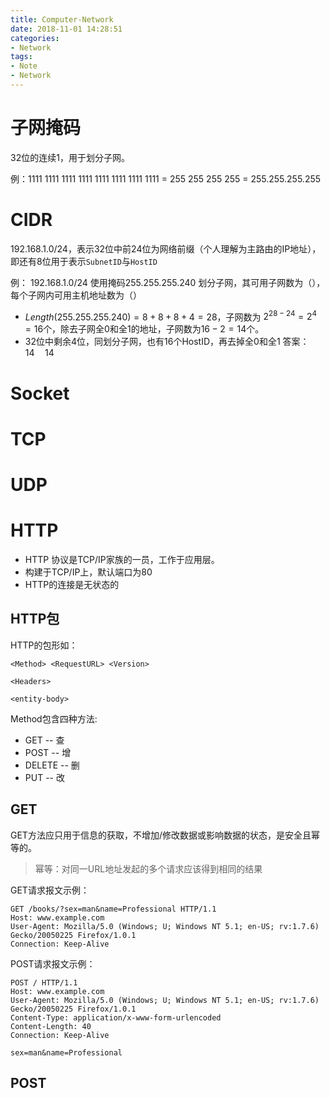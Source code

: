 ```yaml
---
title: Computer-Network
date: 2018-11-01 14:28:51
categories:
- Network
tags:
- Note
- Network
---
```

# 子网掩码

32位的连续1，用于划分子网。

例：1111 1111 1111 1111 1111 1111 1111 1111 = 255 255 255 255 = 255.255.255.255

# CIDR

192.168.1.0/24，表示32位中前24位为网络前缀（个人理解为主路由的IP地址），即还有8位用于表示`SubnetID`与`HostID`

例：
192.168.1.0/24 使用掩码255.255.255.240 划分子网，其可用子网数为（），每个子网内可用主机地址数为（）
* $Length(255.255.255.240)= 8+8+8+4 = 28$，子网数为 $2^{28-24}=2^4=16$个，除去子网全0和全1的地址，子网数为$16-2=14$个。
* 32位中剩余4位，同划分子网，也有$16$个HostID，再去掉全0和全1
答案： $14\quad14$

# Socket

# TCP

# UDP

# HTTP

* HTTP 协议是TCP/IP家族的一员，工作于应用层。
* 构建于TCP/IP上，默认端口为80
* HTTP的连接是无状态的

## HTTP包

HTTP的包形如：

    <Method> <RequestURL> <Version>

    <Headers>

    <entity-body>

Method包含四种方法:
- GET -- 查
- POST -- 增
- DELETE -- 删
- PUT -- 改

## GET

GET方法应只用于信息的获取，不增加/修改数据或影响数据的状态，是安全且幂等的。
> 幂等：对同一URL地址发起的多个请求应该得到相同的结果

GET请求报文示例：

    GET /books/?sex=man&name=Professional HTTP/1.1
    Host: www.example.com
    User-Agent: Mozilla/5.0 (Windows; U; Windows NT 5.1; en-US; rv:1.7.6)
    Gecko/20050225 Firefox/1.0.1
    Connection: Keep-Alive

POST请求报文示例：

    POST / HTTP/1.1
    Host: www.example.com
    User-Agent: Mozilla/5.0 (Windows; U; Windows NT 5.1; en-US; rv:1.7.6)
    Gecko/20050225 Firefox/1.0.1
    Content-Type: application/x-www-form-urlencoded
    Content-Length: 40
    Connection: Keep-Alive

    sex=man&name=Professional  

## POST